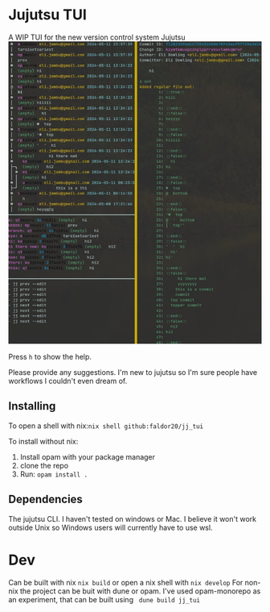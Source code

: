 # Jujutsu TUI
A WIP TUI for the new version control system Jujutsu 
![screenshot](./screenshot.jpg)

Press `h` to show the help.

Please provide any suggestions. I'm new to jujutsu so I'm sure people have workflows I couldn't even dream of.  
## Installing
To open a shell with nix:`nix shell github:faldor20/jj_tui`

To install without nix:
1. Install opam with your package manager
2. clone the repo
3. Run: `opam install .`


## Dependencies
The jujutsu CLI.
I haven't tested on windows or Mac.
I believe it won't work outside Unix so Windows users will currently have to use wsl. 

# Dev
Can be built with nix `nix build` or open a nix shell with `nix develop`
For non-nix the project can be buit with dune or opam. 
I've used opam-monorepo as an experiment, that can be built using ` dune build jj_tui`

